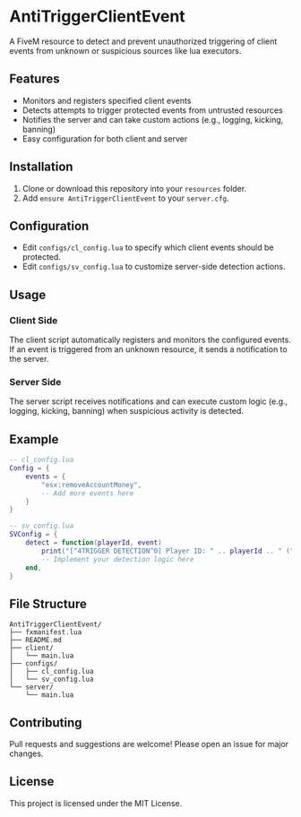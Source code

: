 # AntiTriggerClientEvent

A FiveM resource to detect and prevent unauthorized triggering of client events from unknown or suspicious sources like lua executors.

## Features
- Monitors and registers specified client events
- Detects attempts to trigger protected events from untrusted resources
- Notifies the server and can take custom actions (e.g., logging, kicking, banning)
- Easy configuration for both client and server

## Installation
1. Clone or download this repository into your `resources` folder.
2. Add `ensure AntiTriggerClientEvent` to your `server.cfg`.

## Configuration
- Edit `configs/cl_config.lua` to specify which client events should be protected.
- Edit `configs/sv_config.lua` to customize server-side detection actions.

## Usage
### Client Side
The client script automatically registers and monitors the configured events. If an event is triggered from an unknown resource, it sends a notification to the server.

### Server Side
The server script receives notifications and can execute custom logic (e.g., logging, kicking, banning) when suspicious activity is detected.

## Example
```lua
-- cl_config.lua
Config = {
    events = {
        "esx:removeAccountMoney",
        -- Add more events here
    }
}
```

```lua
-- sv_config.lua
SVConfig = {
    detect = function(playerId, event)
        print("[^4TRIGGER DETECTION^0] Player ID: " .. playerId .. " (" .. GetPlayerName(playerId) .. ") tried to trigger a client event. (" .. event .. ")")
        -- Implement your detection logic here
    end,
}
```

## File Structure
```
AntiTriggerClientEvent/
├── fxmanifest.lua
├── README.md
├── client/
│   └── main.lua
├── configs/
│   ├── cl_config.lua
│   └── sv_config.lua
└── server/
    └── main.lua
```

## Contributing
Pull requests and suggestions are welcome! Please open an issue for major changes.

## License
This project is licensed under the MIT License.